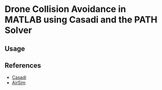 # Drone Collision Avoidance in MATLAB using Casadi and the PATH Solver

## Usage


## References

- [Casadi](https://web.casadi.org)
- [AirSim](https://microsoft.github.io/AirSim/)

